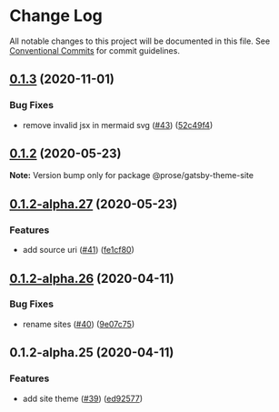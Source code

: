 # Change Log

All notable changes to this project will be documented in this file.
See [Conventional Commits](https://conventionalcommits.org) for commit guidelines.

## [0.1.3](https://github.com/prosejs/prose/compare/@prose/gatsby-theme-site@0.1.2...@prose/gatsby-theme-site@0.1.3) (2020-11-01)


### Bug Fixes

* remove invalid jsx in mermaid svg ([#43](https://github.com/prosejs/prose/issues/43)) ([52c49f4](https://github.com/prosejs/prose/commit/52c49f4dd10f25cdcadd1be34b4ce044942f259d))





## [0.1.2](https://github.com/prosejs/prose/compare/@prose/gatsby-theme-site@0.1.2-alpha.27...@prose/gatsby-theme-site@0.1.2) (2020-05-23)

**Note:** Version bump only for package @prose/gatsby-theme-site





## [0.1.2-alpha.27](https://github.com/prosejs/prose/compare/@prose/gatsby-theme-site@0.1.2-alpha.26...@prose/gatsby-theme-site@0.1.2-alpha.27) (2020-05-23)


### Features

* add source uri ([#41](https://github.com/prosejs/prose/issues/41)) ([fe1cf80](https://github.com/prosejs/prose/commit/fe1cf80e5cb41c6f3db42c84762d94ab983396d9))





## [0.1.2-alpha.26](https://github.com/prosejs/prose/compare/@prose/gatsby-theme-site@0.1.2-alpha.25...@prose/gatsby-theme-site@0.1.2-alpha.26) (2020-04-11)


### Bug Fixes

* rename sites ([#40](https://github.com/prosejs/prose/issues/40)) ([9e07c75](https://github.com/prosejs/prose/commit/9e07c750d1bba8d794160feeec0bbaac1527a97e))





## 0.1.2-alpha.25 (2020-04-11)


### Features

* add site theme ([#39](https://github.com/prosejs/prose/issues/39)) ([ed92577](https://github.com/prosejs/prose/commit/ed925772ff1a855a42ff88bff96f576ab5eb645e))

